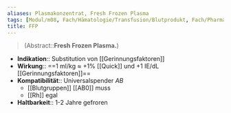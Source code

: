```yaml
---
aliases: Plasmakonzentrat, Fresh Frozen Plasma
tags: [Modul/m08, Fach/Hämatologie/Transfusion/Blutprodukt, Fach/Pharmakologie/Medikament]
title: FFP
---
```

> (Abstract::**Fresh Frozen Plasma.**)
- **Indikation**:: Substitution von [[Gerinnungsfaktoren]]
- **Wirkung**:: ==1 ml/kg ≈ +1% [[Quick]] und +1 IE/dL [[Gerinnungsfaktoren]]==
- **Kompatibilität**:: Universalspender *AB*
	- [[Blutgruppen]] [[AB0]] muss
	- [[Rh]] egal
- **Haltbarkeit**:: 1-2 Jahre gefroren